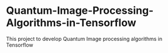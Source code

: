 # Quantum-Image-Processing-Algorithms-in-Tensorflow
This project to develop Quantum Image processing algorithms in Tensorflow
